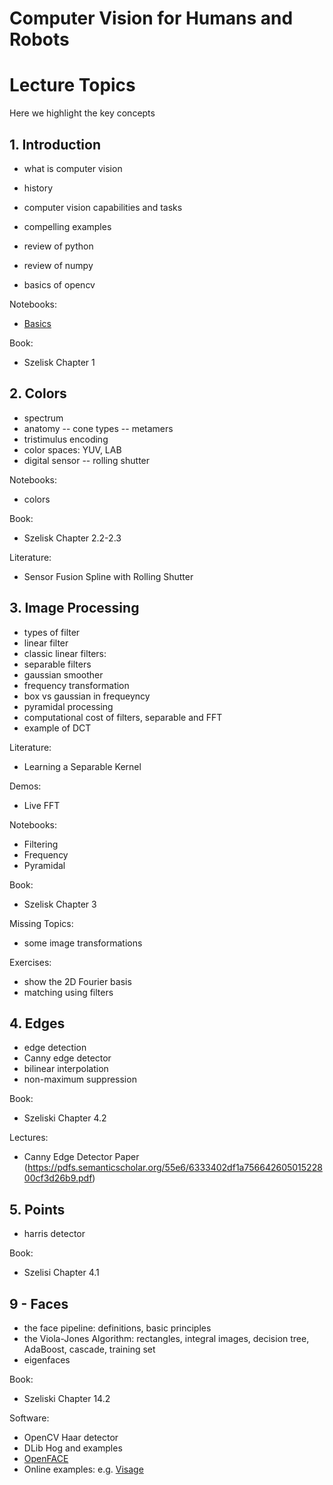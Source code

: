 
# Computer Vision for Humans and Robots

# Lecture Topics

Here we highlight the key concepts

## 1. Introduction

- what is computer vision
- history
- computer vision capabilities and tasks
- compelling examples

- review of python
- review of numpy
- basics of opencv

Notebooks:
- [Basics](Basics.ipynb)

Book:
- Szelisk Chapter 1

## 2. Colors

- spectrum
- anatomy
-- cone types
-- metamers
- tristimulus encoding
- color spaces: YUV, LAB
- digital sensor
-- rolling shutter

Notebooks:
- colors

Book:
- Szelisk Chapter 2.2-2.3

Literature:
- Sensor Fusion Spline with Rolling Shutter

## 3. Image Processing

- types of filter
- linear filter
- classic linear filters: 
- separable filters
- gaussian smoother
- frequency transformation
- box vs gaussian in frequeyncy
- pyramidal processing
- computational cost of filters, separable and FFT
- example of DCT

Literature:
- Learning a Separable Kernel

Demos:
- Live FFT

Notebooks:
- Filtering
- Frequency
- Pyramidal

Book:
- Szelisk Chapter 3

Missing Topics:
- some image transformations

Exercises:
- show the 2D Fourier basis
- matching using filters

## 4. Edges

- edge detection
- Canny edge detector
- bilinear interpolation
- non-maximum suppression

Book:
- Szeliski Chapter 4.2

Lectures:
- Canny Edge Detector Paper (https://pdfs.semanticscholar.org/55e6/6333402df1a75664260501522800cf3d26b9.pdf)

## 5. Points

- harris detector

Book:
- Szelisi Chapter 4.1

## 9 - Faces

- the face pipeline: definitions, basic principles
- the Viola-Jones Algorithm: rectangles, integral images, decision tree, AdaBoost, cascade, training set
- eigenfaces

Book:
- Szeliski Chapter 14.2

Software:
- OpenCV Haar detector
- DLib Hog and examples
- [OpenFACE](https://github.com/TadasBaltrusaitis/OpenFace)
- Online examples: e.g. [Visage](visagetechnologies.com/html5/)
